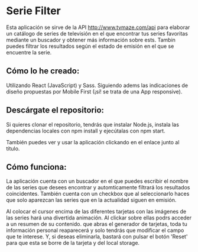 # Serie Filter
Esta aplicación se sirve de la API http://www.tvmaze.com/api para elaborar un catálogo de series de televisión en el que encontrar tus series favoritas mediante un buscador y obtener más información sobre ests. Tambin puedes filtrar los resultados según el estado de emisión en el que se encuentre la serie.

## Cómo lo he creado:
Utilizando React (JavaScript) y Sass. Siguiendo adems las indicaciones de diseño propuestas por Mobile First (¡sí! se trata de una App responsive).

## Descárgate el repositorio:
Si quieres clonar el repositorio, tendrás que instalar Node.js, instala las dependencias locales con npm install y ejecútalas con npm start.

También puedes ver y usar la aplicación clickando en el enlace junto al título.

## Cómo funciona:
La aplicación cuenta con un buscador en el que puedes escribir el nombre de las series que desees encontrar y automticamente filtrará los resultados coincidentes. También cuenta con un checkbox que al seleccionarlo haces que solo aparezcan las series que en la actualidad siguen en emisión. 

Al colocar el cursor encima de las diferentes tarjetas con las imágenes de las series hará una divertida animación. Al clickar sobre ellas podrs acceder a un resumen de su contenido.
que abras el generador de tarjetas, toda tu información personal reaparecerá y solo tendrás que modificar el campo que te interese. Y, si deseas eliminarla, bastará con pulsar el botón 'Reset' para que esta se borre de la tarjeta y del local storage.
